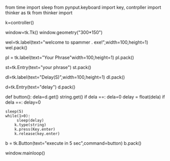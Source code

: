 from time import sleep
from pynput.keyboard import key,  contrpller
import thinker as tk
from thinker import 

k=controller()

window=tk.Tk()
window.geometry("300*150")

wel=tk.label(text="welcome to spammer . exe!",width=100,height=1)
wel.pack()

pl = tk.label(text="Your Phrase"width=100,height=1)
pl.pack()

st=tk.Entry(text="your phrase")
st.pack()

dl=tk.label(text="Delay(S)",width=100,height=1)
dl.pack()

d=tk.Entry(text="delay")
d.pack()

def button():
    dela=d.get()
    string.get()
    if dela ==:
       dela=0
    delay = float(dela)
    if dela ==:
       delay=0
       
    sleep(5)
    while(1>0):
         sleep(delay)
        k.type(string)
        k.press(Key.enter)
        k.release(key.enter)
        
b = tk.Button(text="execute in 5 sec",command=button)
b.pack()

window.mainloop()

